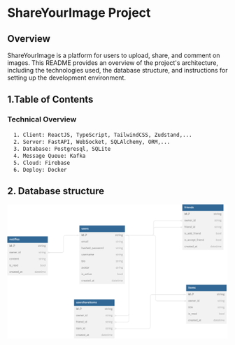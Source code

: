 # ShareYourImage Project

## Overview

ShareYourImage is a platform for users to upload, share, and comment on images. This README provides an overview of the project's architecture, including the technologies used, the database structure, and instructions for setting up the development environment.

## 1.Table of Contents

### Technical Overview
      1. Client: ReactJS, TypeScript, TailwindCSS, Zudstand,...
      2. Server: FastAPI, WebSocket, SQLAlchemy, ORM,...
      3. Database: Postgresql, SQLite
      4. Message Queue: Kafka
      5. Cloud: Firebase
      6. Deploy: Docker

## 2. Database structure

![Database structure](YourShareImage_DB_Diagram.svg)
